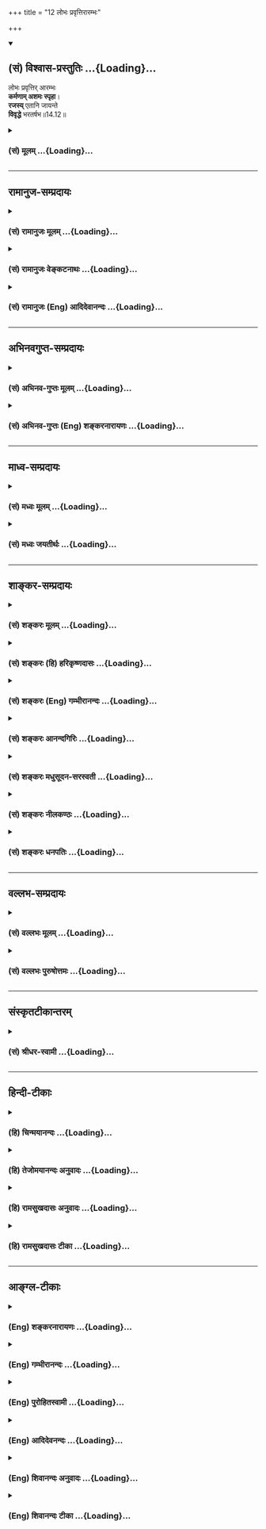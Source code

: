 +++
title = "12 लोभः प्रवृत्तिरारम्भः"

+++
<div class="js_include" newlevelforh1="2" title="(सं) विश्वास-प्रस्तुतिः" unfilled url="/purANam_vaiShNavam/mahAbhAratam/06-bhIShma-parva/03-bhagavad-gItA-parva/saMskRtam/vishvAsa-prastutiH/14_guNa-traya-vibhAga-y/12_lobhaH_pravRttirA.md">
<details open><summary><h2>(सं) विश्वास-प्रस्तुतिः ...{Loading}...</h2></summary>

लोभः प्रवृत्तिर् आरम्भः  
**कर्मणाम् अशमः स्पृहा**।  
**रजस्य्** एतानि जायन्ते  
**विवृद्धे** भरतर्षभ॥14.12॥
</details>
</div>
<div class="js_include collapsed" newlevelforh1="3" title="(सं) मूलम्" unfilled url="/purANam_vaiShNavam/mahAbhAratam/06-bhIShma-parva/03-bhagavad-gItA-parva/saMskRtam/mUlam/14_guNa-traya-vibhAga-y/12_lobhaH_pravRttirA.md">
<details><summary><h3>(सं) मूलम् ...{Loading}...</h3></summary>

लोभः प्रवृत्तिरारम्भः कर्मणामशमः स्पृहा।  
रजस्येतानि जायन्ते विवृद्धे भरतर्षभ।।14.12।।
</details>
</div>


_________________
## रामानुज-सम्प्रदायः
<div class="js_include collapsed" newlevelforh1="3" title="(सं) रामानुजः मूलम्" unfilled url="/purANam_vaiShNavam/mahAbhAratam/06-bhIShma-parva/03-bhagavad-gItA-parva/saMskRtam/rAmAnujaH/mUlam/14_guNa-traya-vibhAga-y/12_lobhaH_pravRttirA.md">
<details><summary><h3>(सं) रामानुजः मूलम् ...{Loading}...</h3></summary>

।।14.12।।**लोभः** स्वकीयद्रव्यस्य अत्यागशीलता। **प्रवृत्तिः** प्रयोजनम्
अनुद्दिश्य अपि चलनस्वभावता। **आरम्भः,**कर्मणां **फलसाधनभूतानां कर्मणाम्
आरम्भे उद्योगः।** अशमः **इन्द्रियानुपरतिः।** स्पृहा **विषयेच्छा।** एतानि
रजसि प्रवृद्धे जायन्ते। **यदा लोभादयो वर्तन्ते; तदा रजः प्रवृद्धम् इति
विद्याद् इत्यर्थः।**

</details>
</div>
<div class="js_include collapsed" newlevelforh1="3" title="(सं) रामानुजः वेङ्कटनाथः" unfilled url="/purANam_vaiShNavam/mahAbhAratam/06-bhIShma-parva/03-bhagavad-gItA-parva/saMskRtam/rAmAnujaH/venkaTanAthaH/14_guNa-traya-vibhAga-y/12_lobhaH_pravRttirA.md">
<details><summary><h3>(सं) रामानुजः वेङ्कटनाथः ...{Loading}...</h3></summary>

  
  
।।14.12।। लोभः प्रवृत्तिः इत्यादौ स्पृहाशब्दपौनरुक्त्यपरिहाराय
रूढिप्रकर्षसिद्धं लोभशब्दार्थमाह -- स्वकीयद्रव्यस्यात्यागशीलतेति।
आरम्भशब्दः साभिसन्धिकप्रवृत्तौ समग्रप्रयोगः। अत्रकर्मणाम् इति
समभिव्याहारस्वारस्याच्च तत्सिद्धम्। अतोऽत्रारम्भशब्दो
दृष्टादृष्टफलसाधनभूतकृषियज्ञादिविषयः। अतश्च प्रवृत्तिशब्दोऽत्र ततो
व्यावृत्ततृणच्छेदाङ्गकम्पादिवृधाचेष्टाविषय इत्याह --
प्रयोजनमनुद्दिश्यापि चलनस्वभावतेति। द्वाभ्यामपौनरुक्त्याय अशमोऽत्र
प्रवृत्तिहेतुरिन्द्रियोद्रिक्ततेत्याह -- इन्द्रियानुपरतिरिति।
पूर्वश्लोकवदत्रापि गुणविवृद्धिलिङ्गोपदेशपरतामाह -- यदेति।  
  

</details>
</div>
<div class="js_include collapsed" newlevelforh1="3" title="(सं) रामानुजः (Eng) आदिदेवानन्दः" unfilled url="/purANam_vaiShNavam/mahAbhAratam/06-bhIShma-parva/03-bhagavad-gItA-parva/saMskRtam/rAmAnujaH/english/AdidevAnandaH/14_guNa-traya-vibhAga-y/12_lobhaH_pravRttirA.md">
<details><summary><h3>(सं) रामानुजः (Eng) आदिदेवानन्दः ...{Loading}...</h3></summary>

14.12 'Greed' is the tendency not to spend one's own property.
'Activity' is the disposition to be active devoid of any purpose.
'Undertaking of works' is engagement in works which yield fruits.
'Unrest' is absence of rest of sense-activities. 'Longing' is the desire
for sense objects. These predominate when Rajas has increased. The
meaning is that whenever greed etc., prevail, then one should know that
Rajas has very much increased.

</details>
</div>


_________________
## अभिनवगुप्त-सम्प्रदायः
<div class="js_include collapsed" newlevelforh1="3" title="(सं) अभिनव-गुप्तः मूलम्" unfilled url="/purANam_vaiShNavam/mahAbhAratam/06-bhIShma-parva/03-bhagavad-gItA-parva/saMskRtam/abhinava-guptaH/mUlam/14_guNa-traya-vibhAga-y/12_lobhaH_pravRttirA.md">
<details><summary><h3>(सं) अभिनव-गुप्तः मूलम् ...{Loading}...</h3></summary>

।।14.11 -- 14.13।। सर्वेत्यादि कुरुनन्दनेत्यन्तम्। सर्वद्वारेषु;
सर्वेन्द्रियेषु। लोभादयः +++(S लोकादिकाः)+++ क्रमेणैव रजस्युद्रिच्यमाने
जायन्ते। एवमप्रकाशादय क्रमेणैव तमोविवृद्धौ ( तमोवृद्धौ) आविर्भवन्ति।

</details>
</div>
<div class="js_include collapsed" newlevelforh1="3" title="(सं) अभिनव-गुप्तः (Eng) शङ्करनारायणः" unfilled url="/purANam_vaiShNavam/mahAbhAratam/06-bhIShma-parva/03-bhagavad-gItA-parva/saMskRtam/abhinava-guptaH/english/shankaranArAyaNaH/14_guNa-traya-vibhAga-y/12_lobhaH_pravRttirA.md">
<details><summary><h3>(सं) अभिनव-गुप्तः (Eng) शङ्करनारायणः ...{Loading}...</h3></summary>

14.12 See Comment under 14.13

</details>
</div>


_________________
## माध्व-सम्प्रदायः
<div class="js_include collapsed" newlevelforh1="3" title="(सं) मध्वः मूलम्" unfilled url="/purANam_vaiShNavam/mahAbhAratam/06-bhIShma-parva/03-bhagavad-gItA-parva/saMskRtam/madhvaH/mUlam/14_guNa-traya-vibhAga-y/12_lobhaH_pravRttirA.md">
<details><summary><h3>(सं) मध्वः मूलम् ...{Loading}...</h3></summary>

।।14.12।। Sri Madhvacharya did not comment on this sloka.,

</details>
</div>
<div class="js_include collapsed" newlevelforh1="3" title="(सं) मध्वः जयतीर्थः" unfilled url="/purANam_vaiShNavam/mahAbhAratam/06-bhIShma-parva/03-bhagavad-gItA-parva/saMskRtam/madhvaH/jayatIrthaH/14_guNa-traya-vibhAga-y/12_lobhaH_pravRttirA.md">
<details><summary><h3>(सं) मध्वः जयतीर्थः ...{Loading}...</h3></summary>

।।14.12।। Sri Jayatirtha did not comment on this sloka.  
  

</details>
</div>


_________________
## शाङ्कर-सम्प्रदायः
<div class="js_include collapsed" newlevelforh1="3" title="(सं) शङ्करः मूलम्" unfilled url="/purANam_vaiShNavam/mahAbhAratam/06-bhIShma-parva/03-bhagavad-gItA-parva/saMskRtam/shankaraH/mUlam/14_guNa-traya-vibhAga-y/12_lobhaH_pravRttirA.md">
<details><summary><h3>(सं) शङ्करः मूलम् ...{Loading}...</h3></summary>

।।14.12।। --,**लोभः** परद्रव्यादित्सा; **प्रवृत्तिः** प्रवर्तनं
सामान्यचेष्टा; **आरम्भः** कस्य **कर्मणाम्। अशमः** अनुपशमः;
हर्षरागादिप्रवृत्तिः **स्पृहा** सर्वसामान्यवस्तुविषया तृष्णा -- **रजसि**
गुणे **विवृद्धे एतानि** लिङ्गानि **जायन्ते** हे **भरतर्षभ**।।

</details>
</div>
<div class="js_include collapsed" newlevelforh1="3" title="(सं) शङ्करः (हि) हरिकृष्णदासः" unfilled url="/purANam_vaiShNavam/mahAbhAratam/06-bhIShma-parva/03-bhagavad-gItA-parva/saMskRtam/shankaraH/hindI/harikRShNadAsaH/14_guNa-traya-vibhAga-y/12_lobhaH_pravRttirA.md">
<details><summary><h3>(सं) शङ्करः (हि) हरिकृष्णदासः ...{Loading}...</h3></summary>

।।14.12।। उत्पन्न हुए रजोगुणके चिह्न ये होते हैं --, हे भरतवंशियोंमें
श्रेष्ठ लोभ -- परद्रव्यको प्राप्त करनेकी इच्छा; प्रवृत्ति --
सामान्यभावसे सांसारिक चेष्टा और कर्मोंका आरम्भ तथा अशान्ति -- उपरामताका
अभाव; हर्ष और रागादिका प्रवृत्त होना तथा लालसा अर्थात् सामान्यभावसे
समस्त वस्तुओंमें तृष्णा -- ये सब चिह्न रजोगुणके बढ़नेपर उत्पन्न होते
हैं।

</details>
</div>
<div class="js_include collapsed" newlevelforh1="3" title="(सं) शङ्करः (Eng) गम्भीरानन्दः" unfilled url="/purANam_vaiShNavam/mahAbhAratam/06-bhIShma-parva/03-bhagavad-gItA-parva/saMskRtam/shankaraH/english/gambhIrAnandaH/14_guNa-traya-vibhAga-y/12_lobhaH_pravRttirA.md">
<details><summary><h3>(सं) शङ्करः (Eng) गम्भीरानन्दः ...{Loading}...</h3></summary>

14.12 O best of the Bharata dynasty, when the ality of rajas vivrddhe,
becomes predominant; etani, these indications; jayante, come into being;
lobhah, avarice, the desire to appropriate other's possessions;
pravrtih, movement in general; arambhah, undertaking;-of what;-karmanam,
of actions; asamah, unrest, lack of tranillity-(i.e.) manifestation of
joy, attachment, etc.; and sprha, hankering, desire in general for all
things.

</details>
</div>
<div class="js_include collapsed" newlevelforh1="3" title="(सं) शङ्करः आनन्दगिरिः" unfilled url="/purANam_vaiShNavam/mahAbhAratam/06-bhIShma-parva/03-bhagavad-gItA-parva/saMskRtam/shankaraH/AnandagiriH/14_guNa-traya-vibhAga-y/12_lobhaH_pravRttirA.md">
<details><summary><h3>(सं) शङ्करः आनन्दगिरिः ...{Loading}...</h3></summary>

।।14.12।। अतिशयेनोद्भूतस्य रजसो लिङ्गमाह -- **रजस इति।**
उपक्रमपर्यायस्यारम्भस्य विषयं पृच्छति -- **कस्येति।** काम्यानि
निषिद्धानि च लौकिकानि कर्माणि विषयत्वेन निर्दिशति -- **कर्मणामिति।**
अनुपशमो बाह्यान्तःकरणानामिति शेषः।
लोभाद्युपलम्भाद्रजोवृद्धिर्बोद्धव्येति भावः।

</details>
</div>
<div class="js_include collapsed" newlevelforh1="3" title="(सं) शङ्करः मधुसूदन-सरस्वती" unfilled url="/purANam_vaiShNavam/mahAbhAratam/06-bhIShma-parva/03-bhagavad-gItA-parva/saMskRtam/shankaraH/madhusUdana-sarasvatI/14_guNa-traya-vibhAga-y/12_lobhaH_pravRttirA.md">
<details><summary><h3>(सं) शङ्करः मधुसूदन-सरस्वती ...{Loading}...</h3></summary>

।।14.12।। महति धनागमे जायमानेऽप्यनुक्षणं वर्धमानस्तदभिलाषो लोभः।
स्वविषयप्राप्त्यनिवर्त्य इच्छाविशेष इति यावत्। प्रवृत्तिर्निरन्तरं
प्रयतमानता। आरम्भः कर्मणां बहुवित्तव्ययायासकराणां
काम्यनिषिद्धलौकिकमहागृहादिविषयाणां व्यापाराणामुद्यमः। अशम इदं कृत्वेदं
करिष्यामीति संकल्पप्रवाहानुपरमः। स्पृहा उच्चावचेषु परधनेषु दृष्टमात्रेषु
येनकेनाप्युपायेनोपादित्सा। रजसि रागात्मके विवृद्धे एतानि रागात्मकानि
लिङ्गानि जायन्ते। हे भरतर्षभ; एतैर्लिङ्गैर्विवृद्धं रजो जानीयादित्यर्थः।

</details>
</div>
<div class="js_include collapsed" newlevelforh1="3" title="(सं) शङ्करः नीलकण्ठः" unfilled url="/purANam_vaiShNavam/mahAbhAratam/06-bhIShma-parva/03-bhagavad-gItA-parva/saMskRtam/shankaraH/nIlakaNThaH/14_guNa-traya-vibhAga-y/12_lobhaH_pravRttirA.md">
<details><summary><h3>(सं) शङ्करः नीलकण्ठः ...{Loading}...</h3></summary>

।।14.12।। लोभः प्राप्ताधिके गर्धः। प्रवृत्तिः अग्निहोत्रादौ। आरम्भो
गृहादेः। कर्मणां अशमः सतामसतां वा कार्याणामनुपरमः। स्पृहा दृष्टे
परधनादावुपादित्सा। रजसि विवृद्धे सति एतानि लिङ्गानि जायन्ते हे भरतर्षभ।

</details>
</div>
<div class="js_include collapsed" newlevelforh1="3" title="(सं) शङ्करः धनपतिः" unfilled url="/purANam_vaiShNavam/mahAbhAratam/06-bhIShma-parva/03-bhagavad-gItA-parva/saMskRtam/shankaraH/dhanapatiH/14_guNa-traya-vibhAga-y/12_lobhaH_pravRttirA.md">
<details><summary><h3>(सं) शङ्करः धनपतिः ...{Loading}...</h3></summary>

।।14.12।। सत्त्वस्योद्भूतस्य चिह्नमुक्त्वा तथाभृतस्य रजसस्तदाह। लोभः
स्वकीयधनादिबाहुल्येऽपि परद्रव्यादिषु लुब्धता,प्रवृत्तिः प्रवर्तनं
सामान्यचेष्टा। आरम्भः काम्यनिषिद्धलौकिकिविषयाणां व्यापाराणामुद्यमः। अशमः
हर्षरागादिप्रवृत्तेरनुपरमः। सर्वसामान्यवस्तुविषया तृष्णा स्पृहा। रजसि
गुणे विवृद्धे एतते लिङ्गानि जायन्ते। लोभाद्युपलम्भाद्रजोविवृद्धिं
विद्यादिति भावः। भरतेभ्यः ऋषभः श्रेष्ठस्त्वं
रजसश्चिह्नान्याश्रजितुमयोग्योऽसीति सूचयन्नाह हे भरतर्षभेति।

</details>
</div>


_________________
## वल्लभ-सम्प्रदायः
<div class="js_include collapsed" newlevelforh1="3" title="(सं) वल्लभः मूलम्" unfilled url="/purANam_vaiShNavam/mahAbhAratam/06-bhIShma-parva/03-bhagavad-gItA-parva/saMskRtam/vallabhaH/mUlam/14_guNa-traya-vibhAga-y/12_lobhaH_pravRttirA.md">
<details><summary><h3>(सं) वल्लभः मूलम् ...{Loading}...</h3></summary>

।।14.12।। लोभ इति। लोभस्तु कार्पण्यम्। प्रयोजनमनुद्दिश्यापि चलस्वभावता
प्रवृत्तिः। आरम्भ उद्योगः कर्मणाम्।

</details>
</div>
<div class="js_include collapsed" newlevelforh1="3" title="(सं) वल्लभः पुरुषोत्तमः" unfilled url="/purANam_vaiShNavam/mahAbhAratam/06-bhIShma-parva/03-bhagavad-gItA-parva/saMskRtam/vallabhaH/puruShottamaH/14_guNa-traya-vibhAga-y/12_lobhaH_pravRttirA.md">
<details><summary><h3>(सं) वल्लभः पुरुषोत्तमः ...{Loading}...</h3></summary>

  
  
।।14.12।। एवं सत्त्वज्ञानमुक्त्वा रजोज्ञानरूपमाह -- लोभ इति। लोभो
भगवत्सेवार्थं स्वेच्छया दत्ताप्तव्यवहारयोगद्रव्ये सत्यपि लौकिकासक्त्या
पुनर्द्रव्येच्छयेतस्ततो मनोधावनेन तद्यत्नादिकरणे प्रवृत्तिः क्रियाकरणम्।
आरम्भः कर्मणां लौकिकस्वोपभोग्यवस्तुकरणम्; अशमः अशान्तिःप्रातरिदं
कर्त्तव्यमद्येदं कृतं इत्यादिविचारेण चित्तोद्वेगः; स्पृहा
स्वायोग्यवस्तुन्यपीच्छा; रजसि विवृद्धे एतानि जायन्ते। एतदुत्पत्तौ
रजोविवृद्धिं विद्यादित्यर्थः। भरतर्षभ इति सम्बोधनं
राज्याद्यर्थस्पृहाभावेनैतद्दोषराहित्याय।  
  

</details>
</div>


_________________
## संस्कृतटीकान्तरम्
<div class="js_include collapsed" newlevelforh1="3" title="(सं) श्रीधर-स्वामी" unfilled url="/purANam_vaiShNavam/mahAbhAratam/06-bhIShma-parva/03-bhagavad-gItA-parva/saMskRtam/shrIdhara-svAmI/14_guNa-traya-vibhAga-y/12_lobhaH_pravRttirA.md">
<details><summary><h3>(सं) श्रीधर-स्वामी ...{Loading}...</h3></summary>

।।14.12।। किंच **-- लोभ इति।** लोभो धनाद्यागमे बहुधा जायमानेऽपि पुनः
पुनर्वर्धमानोऽभिलाषः; प्रवृत्तिर्नित्यं कुर्वद्रूपता; कर्मणामारम्भो
गृहादिनिर्माणोद्यमः; अशमः इदं कृत्वा इदं
करिष्यामीत्यादिसंकल्पविकल्पानुपरमः; स्पृहा उच्चावचेषु दृष्टमात्रेषु
वस्तुष्वितस्ततो जिघृक्षा; रजसि प्रवृद्धे सति एतानि लिङ्गानि जायन्ते।
एतैर्लिङ्गै रजोगुणस्य वृद्धिं विद्यादित्यर्थः।

</details>
</div>


_________________
## हिन्दी-टीकाः
<div class="js_include collapsed" newlevelforh1="3" title="(हि) चिन्मयानन्दः" unfilled url="/purANam_vaiShNavam/mahAbhAratam/06-bhIShma-parva/03-bhagavad-gItA-parva/hindI/chinmayAnandaH/14_guNa-traya-vibhAga-y/12_lobhaH_pravRttirA.md">
<details><summary><h3>(हि) चिन्मयानन्दः ...{Loading}...</h3></summary>

।।14.12।। भगवान् श्रीकृष्ण यहाँ रजोगुण के मुख्य लक्षणों की गणना करते
हैं। जिस क्रम में उनका उल्लेख किया गया है; उसमें हम यह देखते हैं कि
उत्तरोत्तर लक्षण पूर्व के लक्षण से उत्पन्न होता है। परद्रव्य की इच्छा का
नाम है लोभ जो कभी सन्तुष्ट नहीं होता। लोभी पुरुष में आ जाती है प्रवृत्ति
अर्थात् फिर वह क्रियाशील हो जाता है; शान्त नहीं बैठ सकता। लोभाधिक्य होने
पर उसके किये गये कर्म स्वार्थपूर्वक ही होते हैं; जिनका निर्देश यहाँ
कर्मों का आरम्भ इस शब्द से किया गया है। स्वार्थ और लोभ के वशीभूत पुरुष
को शम अर्थात् शान्ति प्राप्त नहीं हो सकती। श्री शंकराचार्य अशम शब्द का
अर्थ बताते हैं; हर्ष रागादि प्रवृत्ति। इसका अर्थ यह हुआ; कि ऐसा पुरुष
सदैव इष्टानिष्ट की प्राप्ति होने पर हर्ष विषाद को प्राप्त होता रहता है;
ऐसी स्थिति में उसे शान्ति कैसे मिल सकती है वह अपने ही कर्मों के फलस्वरूप
स्वयं को ऐसी स्थिति में पाता है; जो उसे अधिकाधिक कटुतर क्रूरता; नीच
अनैतिकता और हत्या जैसे अपराध करने में प्रवृत्त करती है उसकी आन्तरिक
शान्ति को छिन्नभिन्न कर देती है। रजोगुण से अभिभूत यह पुरुष स्पृहा
अर्थात् विषयोपभोग की लालसा के वश में भी आ जाता है। अप्राप्त वस्तुओं तथा
लाभ को पाने की कभी न समाप्त होने वाली यह कामना ही स्पृहा कहलाती
है। संक्षेप में; रजोगुण के स्पर्शजन्य रोग के प्रभाव से हमारा मानसिक
व्यक्तित्व अपनी ही चंचल प्रवृत्तियों से उत्पीड़ित होता रहता है; जो
अन्तहीन योजनाओं; थका देने वाले कर्मों; व्यथित करने वाली इच्छाओं
पीड़ादायक लालसाओं; उन्मत्त करने वाले लोभ और व्यथापूर्ण व्याकुलताओं के
रूप में व्यक्त होती हैं। जब ऐसा व्यक्ति समाज मे कार्य करता है तब उसके
दुख उस तक ही सीमित नहीं रहते; वरन् स्पर्शजन्य रोग के समान; उसके आसपास के
सहस्रों लोगों को भी व्यथित करते हैं।

</details>
</div>
<div class="js_include collapsed" newlevelforh1="3" title="(हि) तेजोमयानन्दः अनुवादः" unfilled url="/purANam_vaiShNavam/mahAbhAratam/06-bhIShma-parva/03-bhagavad-gItA-parva/hindI/tejomayAnandaH/anuvAdaH/14_guNa-traya-vibhAga-y/12_lobhaH_pravRttirA.md">
<details><summary><h3>(हि) तेजोमयानन्दः अनुवादः ...{Loading}...</h3></summary>

।।14.12।। हे भरत-श्रेष्ठ ! रजोगुण के प्रवृद्ध होने पर लोभ, प्रवृत्ति
(सामान्य चेष्टा) कर्मों का आरम्भ, शम का अभाव तथा स्पृहा, ये सब उत्पन्न
होते हैं।।

</details>
</div>
<div class="js_include collapsed" newlevelforh1="3" title="(हि) रामसुखदासः अनुवादः" unfilled url="/purANam_vaiShNavam/mahAbhAratam/06-bhIShma-parva/03-bhagavad-gItA-parva/hindI/rAmasukhadAsaH/anuvAdaH/14_guNa-traya-vibhAga-y/12_lobhaH_pravRttirA.md">
<details><summary><h3>(हि) रामसुखदासः अनुवादः ...{Loading}...</h3></summary>

।।14.12।। हे भरतवंशमें श्रेष्ठ अर्जुन ! रजोगुणके बढ़नेपर लोभ, प्रवृत्ति,
कर्मोंका आरम्भ, अशान्ति और स्पृहा -- ये वृत्तियाँ पैदा होती हैं।

</details>
</div>
<div class="js_include collapsed" newlevelforh1="3" title="(हि) रामसुखदासः टीका" unfilled url="/purANam_vaiShNavam/mahAbhAratam/06-bhIShma-parva/03-bhagavad-gItA-parva/hindI/rAmasukhadAsaH/TIkA/14_guNa-traya-vibhAga-y/12_lobhaH_pravRttirA.md">
<details><summary><h3>(हि) रामसुखदासः टीका ...{Loading}...</h3></summary>

।।14.12।।***व्याख्या--*'लोभः'--**निर्वाहकी चीजें पासमें होनेपर भी उनको
अधिक बढ़ानेकी इच्छाका नाम 'लोभ' है। परन्तु उन चीजोंके स्वाभाविक बढ़नेका
नाम लोभ नहीं है। जैसे, कोई खेती करता है और अनाज ज्यादा पैदा हो गया,
व्यापार करता है और मुनाफा ज्यादा हो गया, तो इस तरह पदार्थ, धन आदिके
स्वाभाविक बढ़नेका नाम लोभ नहीं है और यह बढ़ना दोषी भी नहीं है।  
  
**'प्रवृत्तिः'--**कार्यमात्रमें लग जानेका नाम 'प्रवृत्ति' है। परन्तु
राग-द्वेषरहित होकर कार्यमें लग जाना दोषी नहीं है; क्योंकि ऐसी प्रवृत्ति
तो गुणातीत महापुरुषमें भी होती है (गीता 14। 22)। रागपूर्वक अर्थात् सुख,
आराम, धन आदिकी इच्छाको लेकर क्रियामें प्रवृत्त हो जाना ही दोषी है।  
  
**'आरम्भः कर्मणाम्'--**संसारमें धनी और बड़ा कहलानेके लिये; मान, आदर,
प्रशंसा आदि पानेके लिये नये-नये कर्म करना, नये-नये व्यापार शुरू करना,
नयी-नयी फैक्टरियाँ खोलना, नयी-नयी दूकानें खोलना आदि 'कर्मोंका आरम्भ'
है।  
  
प्रवृत्ति और आरम्भ -- इन दोनोंमें अन्तर है। परिस्थितिके आनेपर किसी
कार्यमें प्रवृत्ति होती है और किसी कार्यसे निवृत्ति होती है। परन्तु भोग
और संग्रहके उद्देश्यसे नये-नये कर्मोंको शुरू करना 'आरम्भ' है।  
  
मनुष्यजन्म प्राप्त होनेपर केवल परमात्मतत्त्वकी प्राप्तिका ही उद्देश्य
रहे, भोग और संग्रहका उद्देश्य बिलकुल न रहे -- इसी दृष्टिसे भक्तियोग और
ज्ञानयोगमें **'सर्वारम्भपरित्यागी'** (12। 16 14। 25) पदसे सम्पूर्ण
आरम्भोंका त्याग करनेके लिये कहा गया है। कर्मयोगमें कर्मोंके आरम्भ तो
होते हैं, पर वे सभी आरम्भ कामना और संकल्पसे रहित होते हैं (गीता 4। 19)।
कर्मयोगमें ऐसे आरम्भ दोषी भी नहीं हैं क्योंकि कर्मयोगमें कर्म करनेका
विधान है और बिना कर्म किये कर्मयोगी योग(समता) पर आरूढ़ नहीं हो सकता (6।
3)। अतः आसक्तिरहित होकर प्राप्त परिस्थितिके अनुसार कर्मोंके आरम्भ किये
जायँ, तो वे आरम्भ आरम्भ नहीं हैं, प्रत्युत प्रवृत्तिमात्र ही हैं क्योंकि
उनसे कर्म करनेका राग मिटता है। वे आरम्भ निवृत्ति देनेवाले होनेसे दोषी
नहीं हैं।  
  
**'अशमः'--**अन्तःकरणमें अशान्ति; हलचल रहनेका नाम अशम है। जैसी इच्छा करते
हैं; वैसी चीजें (धन; सम्पत्ति; यश; प्रतिष्ठा आदि) जब नहीं मिलतीं; तब
अन्तःकरणमें अशान्ति; हलचल होती है। कामनाका त्याग करनेपर यह अशान्ति नहीं
रहती।  
  
**'स्पृहा'--** स्पृहा नाम परवाहका है जैसे -- भूख लगनेपर अन्नकी; प्यास
करनेपर जलकी; जाड़ा लगनेपर कपड़ेकी परवाह; आवश्यकता होती है। वास्तवमें
भूख; प्यास और जाड़ा -- इनका ज्ञान होना दोषी नहीं है; प्रत्युत अन्न; जल
आदि मिल जाय -- ऐसी इच्छा करना ही दोषी है। साधकको इस इच्छाका त्याग करना
चाहिये क्योंकि कोई भी वस्तु इच्छाके अधीन नहीं है।  
  
**'रजस्येतानि जायन्ते विवृद्धे भरतर्षभ'--** जब भीतरमें रजोगुण बढ़ता है;
तब उपर्युक्त लोभ; प्रवृत्ति आदि वृत्तियाँ बढ़ती हैं। ऐसे समयमें साधकको
यह विचार करना चाहिये कि अपना जीवननिर्वाह तो हो ही रहा है; फिर अपने लिये
और क्या चाहिये ऐसा विचार करके रजोगुणकी वृत्तियोंको मिटा दे; उनसे उदासीन
हो जाय।  
  
***सम्बन्ध--***बढ़े हुए तमोगुणके क्या लक्षण होते हैं-- इसको आगेके
श्लोकमें बताते हैं।

</details>
</div>


_________________
## आङ्ग्ल-टीकाः
<div class="js_include collapsed" newlevelforh1="3" title="(Eng) शङ्करनारायणः" unfilled url="/purANam_vaiShNavam/mahAbhAratam/06-bhIShma-parva/03-bhagavad-gItA-parva/english/shankaranArAyaNaH/14_guNa-traya-vibhAga-y/12_lobhaH_pravRttirA.md">
<details><summary><h3>(Eng) शङ्करनारायणः ...{Loading}...</h3></summary>

14.12. Greed, exertion, undertaking of actions, unrest, and
craving-these are born when the Rajas increases predominantly, O chief
of the Bharatas !

</details>
</div>
<div class="js_include collapsed" newlevelforh1="3" title="(Eng) गम्भीरानन्दः" unfilled url="/purANam_vaiShNavam/mahAbhAratam/06-bhIShma-parva/03-bhagavad-gItA-parva/english/gambhIrAnandaH/14_guNa-traya-vibhAga-y/12_lobhaH_pravRttirA.md">
<details><summary><h3>(Eng) गम्भीरानन्दः ...{Loading}...</h3></summary>

14.12 O best of the Bharata dynasty, when rajas becomes predominant,
these come into being: avarice, movement, undertaking of actions, unrest
and hankering.

</details>
</div>
<div class="js_include collapsed" newlevelforh1="3" title="(Eng) पुरोहितस्वामी" unfilled url="/purANam_vaiShNavam/mahAbhAratam/06-bhIShma-parva/03-bhagavad-gItA-parva/english/purohitasvAmI/14_guNa-traya-vibhAga-y/12_lobhaH_pravRttirA.md">
<details><summary><h3>(Eng) पुरोहितस्वामी ...{Loading}...</h3></summary>

14.12 O best of Indians! Avarice, the impulse to act and the beginning
of action itself are all due to the dominance of Passion.

</details>
</div>
<div class="js_include collapsed" newlevelforh1="3" title="(Eng) आदिदेवनन्दः" unfilled url="/purANam_vaiShNavam/mahAbhAratam/06-bhIShma-parva/03-bhagavad-gItA-parva/english/AdidevanandaH/14_guNa-traya-vibhAga-y/12_lobhaH_pravRttirA.md">
<details><summary><h3>(Eng) आदिदेवनन्दः ...{Loading}...</h3></summary>

14.12 Greed, activity, undertaking of work, unrest and longing - these
arise, O Arjuna, when Rajas prevails.

</details>
</div>
<div class="js_include collapsed" newlevelforh1="3" title="(Eng) शिवानन्दः अनुवादः" unfilled url="/purANam_vaiShNavam/mahAbhAratam/06-bhIShma-parva/03-bhagavad-gItA-parva/english/shivAnandaH/anuvAdaH/14_guNa-traya-vibhAga-y/12_lobhaH_pravRttirA.md">
<details><summary><h3>(Eng) शिवानन्दः अनुवादः ...{Loading}...</h3></summary>

14.12 Greed, activity, the undertaking of actions, restlessness, longing
these arise when Rajas is predominant, O Arjuna.

</details>
</div>
<div class="js_include collapsed" newlevelforh1="3" title="(Eng) शिवानन्दः टीका" unfilled url="/purANam_vaiShNavam/mahAbhAratam/06-bhIShma-parva/03-bhagavad-gItA-parva/english/shivAnandaH/TIkA/14_guNa-traya-vibhAga-y/12_lobhaH_pravRttirA.md">
<details><summary><h3>(Eng) शिवानन्दः टीका ...{Loading}...</h3></summary>

14.12 लोभः greed; प्रवृत्तिः activity; आरम्भः the undertaking; कर्मणाम्
of actions; अशमः restlessness; स्पृहा longing; रजसि in Rajas; एतानि
these; जायन्ते arise; विवृद्धे having become predominant; भरतर्षभ O best
of the Bharatas (or O Lord of the Bharatas).Commentary Greed
Covetousness Desire to appropriate the property of others a desire to
possess more wealth though one has sufficient already.Pravritti Action
in general.Asamah Restlessness being agitated by joy; attachment; etc. I
will do this and then I wil take up that action. After finishing the
second; I will take up the third; and so on. There is no end to the
continuity of desire; will and action. This is called Asama or
restlessness.Spriha Thirsting or longing for all sensual objects in
general.These are the characteristic marks that indicate that Rajas is
predominant.Do not mistake Rajasic restlessness or Rajasic movements for
Karma Yoga or divine activity. People may say that they are doing
selfless service to the world; but if you analyse their motives,there
will be the taint of personal desire in some form or other. Many persons
cannot sit iet even for a moment. They think that moving about here and
there or doing some action or other is to full of life. The Yogi or sage
who sits still by calming the mind; who does nothing at all physically;
is the most active man in the whole world whereas the man who runs here
and there and who is always very busy does nothing at all. This may be
paradoxical to you. Very few can comprehend the truth of this statement.
Sattva is intense activity. A wheel that revolves very rapidly appears
to be at rest. So is Sattva. So is a Sattvic man.

</details>
</div>
